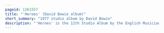 ```yaml
---
pageid: 1261557
title: "'Heroes' (David Bowie album)"
short_summary: "1977 studio album by David Bowie"
description: "'Heroes' is the 12th Studio Album by the English Musician David Bowie, released on 14 October 1977 through Rca Records. Recorded in Collaboration with the musician Brian Eno and the Producer Tony Visconti, it was the second Release of his Berlin Trilogy, following Low, released in January the same Year, and the only one wholly recorded in Berlin. Sessions took Place in Mid-1977 after Bowie completed Work on iggy Pop's second Solo Album Lust for Life. Much of the same Personnel from Low returned for 'Heroes', augmented by the King Crimson Guitarist Robert Fripp."
---
```

